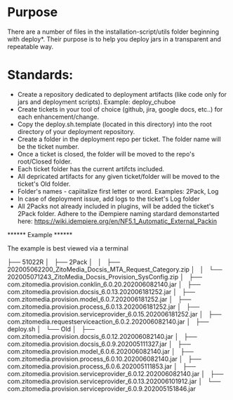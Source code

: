 # Purpose

There are a number of files in the installation-script/utils folder beginning with deploy*. Their purpose is to help you deploy jars in a transparent and repeatable way.

# Standards:

* Create a repository dedicated to deployment artifacts (like code only for jars and deployment scripts). Example: deploy_chuboe
* Create tickets in your tool of choice (github, jira, google docs, etc..) for each enhancement/change.
* Copy the deploy.sh.template (located in this directory) into the root directory of your deployment repository.
* Create a folder in the deployment repo per ticket. The folder name will be the ticket number.
* Once a ticket is closed, the folder will be moved to the repo's root/Closed folder.
* Each ticket folder has the current artifcts included.
* All depricated artifacts for any given ticket/folder will be moved to the ticket's Old folder.
* Folder's names - capiitalize first letter or word. Examples: 2Pack, Log
* In case of deployment issue, add logs to the ticket's Log folder
* All 2Packs not already included in plugins, will be added the ticket's 2Pack folder. Adhere to the iDempiere naming stardard demonstarted here: https://wiki.idempiere.org/en/NF5.1_Automatic_External_Packin

****** Example ******

The example is best viewed via a terminal

├── 51022R
│   ├── 2Pack
│   │   ├── 202005062200_ZitoMedia_Docsis_MTA_Request_Category.zip
│   │   └── 202005071243_ZitoMedia_Docsis_Provision_SysConfig.zip
│   ├── com.zitomedia.provision.conklin_6.0.20.202006082140.jar
│   ├── com.zitomedia.provision.docsis_6.0.13.202006181252.jar
│   ├── com.zitomedia.provision.model_6.0.7.202006181252.jar
│   ├── com.zitomedia.provision.process_6.0.13.202006181252.jar
│   ├── com.zitomedia.provision.serviceprovider_6.0.15.202006181252.jar
│   ├── com.zitomedia.requestserviceaction_6.0.2.202006082140.jar
│   ├── deploy.sh
│   └── Old
│       ├── com.zitomedia.provision.docsis_6.0.12.202006082140.jar
│       ├── com.zitomedia.provision.docsis_6.0.9.202005111327.jar
│       ├── com.zitomedia.provision.model_6.0.6.202006082140.jar
│       ├── com.zitomedia.provision.process_6.0.10.202006082140.jar
│       ├── com.zitomedia.provision.process_6.0.6.202005111853.jar
│       ├── com.zitomedia.provision.serviceprovider_6.0.12.202006082140.jar
│       ├── com.zitomedia.provision.serviceprovider_6.0.13.202006101912.jar
│       └── com.zitomedia.provision.serviceprovider_6.0.9.202005151846.jar
